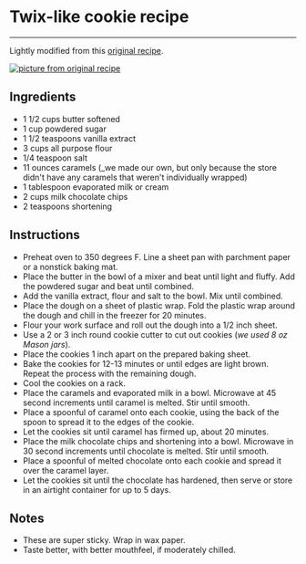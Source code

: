 # Twix-like cookie recipe

---

Lightly modified from this [original recipe](https://www.dinneratthezoo.com/wprm_print/14720).


[![picture from original recipe](https://www.dinneratthezoo.com/wp-content/uploads/2018/06/twix-cookies-1.jpg#center)](https://www.dinneratthezoo.com/wprm_print/14720)


## Ingredients

- 1 1/2 cups butter softened
- 1 cup powdered sugar
- 1 1/2 teaspoons vanilla extract
- 3 cups all purpose flour
- 1/4 teaspoon salt
- 11 ounces caramels (_we made our own, but only because the store didn't have any caramels that weren't individually wrapped)
- 1 tablespoon evaporated milk or cream
- 2 cups milk chocolate chips
- 2 teaspoons shortening


## Instructions

- Preheat oven to 350 degrees F. Line a sheet pan with parchment paper or a nonstick baking mat.
- Place the butter in the bowl of a mixer and beat until light and fluffy. Add the powdered sugar and beat until combined.
- Add the vanilla extract, flour and salt to the bowl. Mix until combined.
- Place the dough on a sheet of plastic wrap. Fold the plastic wrap around the dough and chill in the freezer for 20 minutes.
- Flour your work surface and roll out the dough into a 1/2 inch sheet. 
- Use a 2 or 3 inch round cookie cutter to cut out cookies (_we used 8 oz Mason jars_). 
- Place the cookies 1 inch apart on the prepared baking sheet.
- Bake the cookies for 12-13 minutes or until edges are light brown. Repeat the process with the remaining dough.
- Cool the cookies on a rack.
- Place the caramels and evaporated milk in a bowl. Microwave at 45 second increments until caramel is melted. Stir until smooth.
- Place a spoonful of caramel onto each cookie, using the back of the spoon to spread it to the edges of the cookie.
- Let the cookies sit until caramel has firmed up, about 20 minutes.
- Place the milk chocolate chips and shortening into a bowl. Microwave in 30 second increments until chocolate is melted. Stir until smooth.
- Place a spoonful of melted chocolate onto each cookie and spread it over the caramel layer.
- Let the cookies sit until the chocolate has hardened, then serve or store in an airtight container for up to 5 days.

## Notes

- These are super sticky. Wrap in wax paper.
- Taste better, with better mouthfeel, if moderately chilled.
